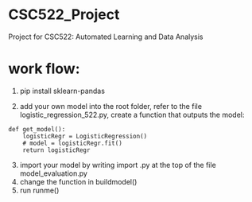 # CSC522_Project
Project for CSC522: Automated Learning and Data Analysis




# work flow:
1. pip install sklearn-pandas

2. add your own model into the root folder, refer to the file logistic_regression_522.py, create a function that outputs the model:
```{python}
def get_model():
    logisticRegr = LogisticRegression()
    # model = logisticRegr.fit()
    return logisticRegr
```
3. import your model by writing import <modelname>.py at the top of the file model_evaluation.py
4. change the function in buildmodel()
5. run runme()